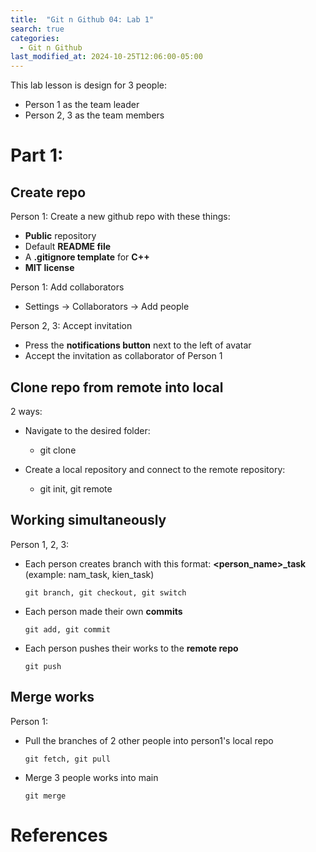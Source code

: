 ```yaml
---
title:  "Git n Github 04: Lab 1"
search: true
categories: 
  - Git n Github
last_modified_at: 2024-10-25T12:06:00-05:00
---
```


This lab lesson is design for 3 people:
- Person 1 as the team leader
- Person 2, 3 as the team members

# Part 1: 
## Create repo
Person 1: Create a new github repo with these things:
- **Public** repository
- Default **README file**
- A **.gitignore template** for **C++**
- **MIT license**

Person 1: Add collaborators
- Settings -> Collaborators -> Add people

Person 2, 3: Accept invitation
- Press the **notifications button** next to the left of avatar
- Accept the invitation as collaborator of Person 1

## Clone repo from remote into local
2 ways:
- Navigate to the desired folder: 
  - git clone
  
- Create a local repository and connect to the remote repository: 
  - git init, git remote

## Working simultaneously
Person 1, 2, 3: 
- Each person creates branch with this format: **<person_name>_task** (example: nam_task, kien_task)
  ```
  git branch, git checkout, git switch
  ```
- Each person made their own **commits**
  ```
  git add, git commit
  ```
- Each person pushes their works to the **remote repo**
  ```
  git push
  ```

## Merge works
Person 1: 
- Pull the branches of 2 other people into person1's local repo
  ```
  git fetch, git pull
  ```

- Merge 3 people works into main
  ```
  git merge
  ```


# References 

[//]: # (<a href = "https://www.geeksforgeeks.org/introduction-to-git-branch">Introduction to Git Branch)

[//]: # (</a>  - Geeksforgeeks  )

[//]: # (<a href = "https://stackoverflow.com/questions/57265785/whats-the-difference-between-git-switch-and-git-checkout-branch">What's the difference between 'git switch' and 'git checkout' <branch>?</a> - StackOverflow)